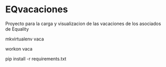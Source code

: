 # EQvacaciones
Proyecto para la carga y visualizacion de las vacaciones de los asociados de Equality

mkvirtualenv vaca

workon vaca

pip install -r requirements.txt


